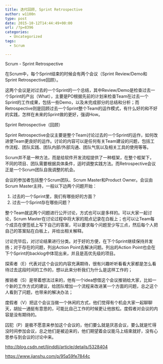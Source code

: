 ```yaml
---
title: 迭代回顾, Sprint Retrospective
author: w1100n
type: post
date: 2015-10-12T14:44:49+00:00
url: /?p=8396
categories:
  - Uncategorized
tags:
  - Scrum

---
```

Scrum - Sprint Retrospective

在Scrum中，每个Sprint结束的时候会有两个会议（Sprint Review/Demo和Sprint Retrospective回顾）。
  
这两个会议是对过去的一个Sprint的一个总结，其中Review/Demo是检查过去一个Sprint的产出（What），主要是PO根据先前的计划来检查Team在过去一个Sprint的工作成果，包括一些Demo，以及未完成部分的总结和分析；而Retrospective则是回顾过去一个Sprint整个Team的运作模式，有什么好的和不好的实践，怎样在未来的Sprint做的更好，强调How。

Sprint Retrospective（回顾）
  
Sprint Retrospective会议主要是整个Team讨论过去的一个Sprint的运作，如何改进使Team更良好的运作。讨论的内容可以是任何有关Team建设的问题，包括工作流程、团队实践、团队内部/外部沟通、团队气氛以及相关工具的使用等等。

Scrum并不是一种方法，而是给软件开发流程提供了一种框架，在整个框架下，不同的项目、团队需要根据具体条件，适时调整实践方法。而Retrospective会议正是一个Scrum团队自我调整的机会。

会议的参加者包括整个Scrum团队、Scrum Master和Product Owner。会议由Scrum Master主持，一般以下边两个问题开始：

  1. 过去的一个Sprint里，我们有哪些好的方面？
  2. 过去一个Sprint存在哪些问题？

整个Team就这两个问题进行公开讨论，方式也可以是多样的。可以大家一起讨论，Scrum Master在讨论过程中将大家的观点记录在白板上；也可以让Team每个成员在便签纸上写下自己的答案，可以要求每个问题至少写三点，然后每个人把自己的答案贴在白板上，并给出相关解释。

讨论完毕后，对讨论结果进行分类。对于好的方便，在下个Sprint继续保持并发扬；对于存在的问题，列出Action Point去解决问题。列出的Action Point也会在下个Sprint的backlog中体现出来，并且是高优先级的项目。

探索者（E）代表对这个会议的内容充满期待，很有兴趣听听看看大家都是怎么看待过去这段时间的工作的，想以此来分析我们为什么是这样工作的；
  
推销者（S）是带着想法过来的，他有一个idea想借这个会议推销给大家，比如一个新的工作方式的建议，给团队增加一个流程来改进某一个方面的问题，总之这个人看到了问题，也带来的解决办法；
  
度假者（V）把这个会议当做一个休闲的方式，他们觉得有个机会大家一起聊聊天，胡扯一通挺有意思的，可能比自己工作的时候更让他放松。度假者对会议的内容是没有期待的。
  
囚犯（P）是极不愿意来参加这个会议的，他们要么就是厌恶会议，要么就是忙得没时间参加会议，总之他们是被迫来的，他们期望着会议能马上结束就好，没有心思参与到会议的讨论中来。

http://blog.csdn.net/ljinddlj/article/details/5328404
  
https://www.jianshu.com/p/95a59fe7844c